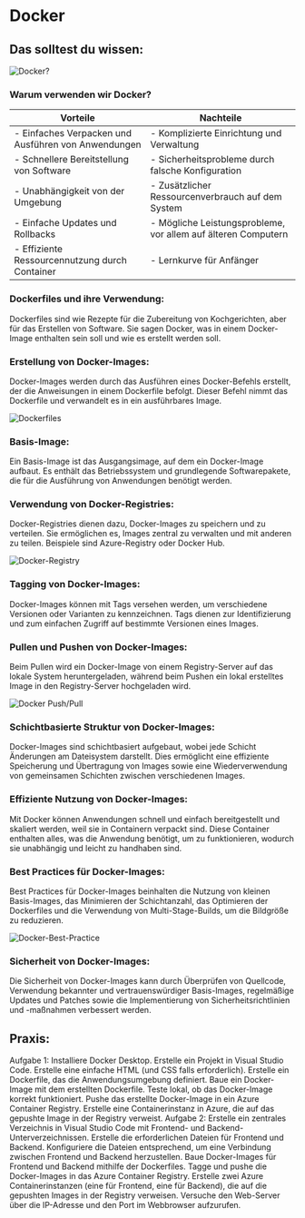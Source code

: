 # Docker

## Das solltest du wissen:
![Docker?](https://i.ibb.co/F6M0yLK/dockerize-your-application-for-easy-deployment-and-scaling.png)
### Warum verwenden wir Docker?
| Vorteile                                            | Nachteile                                                               |
|-----------------------------------------------------|-------------------------------------------------------------------------|
| - Einfaches Verpacken und Ausführen von Anwendungen | - Komplizierte Einrichtung und Verwaltung                              |
| - Schnellere Bereitstellung von Software            | - Sicherheitsprobleme durch falsche Konfiguration                      |
| - Unabhängigkeit von der Umgebung                   | - Zusätzlicher Ressourcenverbrauch auf dem System                      |
| - Einfache Updates und Rollbacks                    | - Mögliche Leistungsprobleme, vor allem auf älteren Computern          |
| - Effiziente Ressourcennutzung durch Container      | - Lernkurve für Anfänger                                                |

### Dockerfiles und ihre Verwendung:
Dockerfiles sind wie Rezepte für die Zubereitung von Kochgerichten, aber für das Erstellen von Software. Sie sagen Docker, was in einem Docker-Image enthalten sein soll und wie es erstellt werden soll.

### Erstellung von Docker-Images:
Docker-Images werden durch das Ausführen eines Docker-Befehls erstellt, der die Anweisungen in einem Dockerfile befolgt. Dieser Befehl nimmt das Dockerfile und verwandelt es in ein ausführbares Image.

![Dockerfiles](https://miro.medium.com/v2/resize:fit:1400/0*CP98BIIBgMG2K3u5.png)

### Basis-Image:
Ein Basis-Image ist das Ausgangsimage, auf dem ein Docker-Image aufbaut. Es enthält das Betriebssystem und grundlegende Softwarepakete, die für die Ausführung von Anwendungen benötigt werden.

### Verwendung von Docker-Registries:
Docker-Registries dienen dazu, Docker-Images zu speichern und zu verteilen. Sie ermöglichen es, Images zentral zu verwalten und mit anderen zu teilen. Beispiele sind Azure-Registry oder Docker Hub.

![Docker-Registry](https://i.ibb.co/r5QV7Hg/1-in6-B62-Uq-KHCFP0t6-Tu-Vt-KA.jpg)

### Tagging von Docker-Images:
Docker-Images können mit Tags versehen werden, um verschiedene Versionen oder Varianten zu kennzeichnen. Tags dienen zur Identifizierung und zum einfachen Zugriff auf bestimmte Versionen eines Images.

### Pullen und Pushen von Docker-Images:
Beim Pullen wird ein Docker-Image von einem Registry-Server auf das lokale System heruntergeladen, während beim Pushen ein lokal erstelltes Image in den Registry-Server hochgeladen wird.

![Docker Push/Pull](https://velog.velcdn.com/images%2Fmajaeh43%2Fpost%2F2a7a7b7c-0446-4c22-8990-d1d69655ec41%2F%E1%84%89%E1%85%B3%E1%84%8F%E1%85%B3%E1%84%85%E1%85%B5%E1%86%AB%E1%84%89%E1%85%A3%E1%86%BA%202021-11-07%20%E1%84%8B%E1%85%A9%E1%84%92%E1%85%AE%2012.46.56.png)

### Schichtbasierte Struktur von Docker-Images:
Docker-Images sind schichtbasiert aufgebaut, wobei jede Schicht Änderungen am Dateisystem darstellt. Dies ermöglicht eine effiziente Speicherung und Übertragung von Images sowie eine Wiederverwendung von gemeinsamen Schichten zwischen verschiedenen Images.

### Effiziente Nutzung von Docker-Images:
Mit Docker können Anwendungen schnell und einfach bereitgestellt und skaliert werden, weil sie in Containern verpackt sind. Diese Container enthalten alles, was die Anwendung benötigt, um zu funktionieren, wodurch sie unabhängig und leicht zu handhaben sind.

### Best Practices für Docker-Images:
Best Practices für Docker-Images beinhalten die Nutzung von kleinen Basis-Images, das Minimieren der Schichtanzahl, das Optimieren der Dockerfiles und die Verwendung von Multi-Stage-Builds, um die Bildgröße zu reduzieren.

![Docker-Best-Practice](https://sysdig.es/wp-content/uploads/Dockerfile-best-practices-02-local-development.png)

### Sicherheit von Docker-Images:
Die Sicherheit von Docker-Images kann durch Überprüfen von Quellcode, Verwendung bekannter und vertrauenswürdiger Basis-Images, regelmäßige Updates und Patches sowie die Implementierung von Sicherheitsrichtlinien und -maßnahmen verbessert werden.

## Praxis:
Aufgabe 1:
Installiere Docker Desktop.
Erstelle ein Projekt in Visual Studio Code.
Erstelle eine einfache HTML (und CSS falls erforderlich).
Erstelle ein Dockerfile, das die Anwendungsumgebung definiert.
Baue ein Docker-Image mit dem erstellten Dockerfile.
Teste lokal, ob das Docker-Image korrekt funktioniert.
Pushe das erstellte Docker-Image in ein Azure Container Registry.
Erstelle eine Containerinstanz in Azure, die auf das gepushte Image in der Registry verweist.
Aufgabe 2:
Erstelle ein zentrales Verzeichnis in Visual Studio Code mit Frontend- und Backend-Unterverzeichnissen.
Erstelle die erforderlichen Dateien für Frontend und Backend.
Konfiguriere die Dateien entsprechend, um eine Verbindung zwischen Frontend und Backend herzustellen.
Baue Docker-Images für Frontend und Backend mithilfe der Dockerfiles.
Tagge und pushe die Docker-Images in das Azure Container Registry.
Erstelle zwei Azure Containerinstanzen (eine für Frontend, eine für Backend), die auf die gepushten Images in der Registry verweisen.
Versuche den Web-Server über die IP-Adresse und den Port im Webbrowser aufzurufen.
